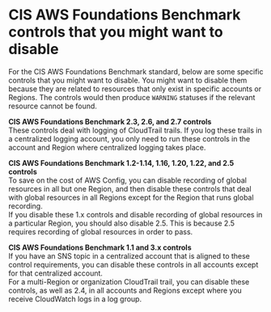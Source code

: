 # CIS AWS Foundations Benchmark controls that you might want to disable<a name="securityhub-standards-cis-to-disable"></a>

For the CIS AWS Foundations Benchmark standard, below are some specific controls that you might want to disable\. You might want to disable them because they are related to resources that only exist in specific accounts or Regions\. The controls would then produce `WARNING` statuses if the relevant resource cannot be found\.

**CIS AWS Foundations Benchmark 2\.3, 2\.6, and 2\.7 controls**  
These controls deal with logging of CloudTrail trails\. If you log these trails in a centralized logging account, you only need to run these controls in the account and Region where centralized logging takes place\.

**CIS AWS Foundations Benchmark 1\.2\-1\.14, 1\.16, 1\.20, 1\.22, and 2\.5 controls**  
To save on the cost of AWS Config, you can disable recording of global resources in all but one Region, and then disable these controls that deal with global resources in all Regions except for the Region that runs global recording\.  
If you disable these 1\.x controls and disable recording of global resources in a particular Region, you should also disable 2\.5\. This is because 2\.5 requires recording of global resources in order to pass\.

**CIS AWS Foundations Benchmark 1\.1 and 3\.x controls**  
If you have an SNS topic in a centralized account that is aligned to these control requirements, you can disable these controls in all accounts except for that centralized account\.  
For a multi\-Region or organization CloudTrail trail, you can disable these controls, as well as 2\.4, in all accounts and Regions except where you receive CloudWatch logs in a log group\.